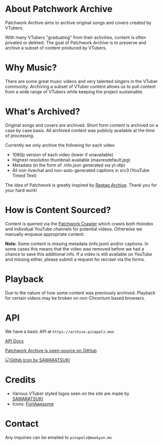 # About Patchwork Archive
Patchwork Archive aims to archive original songs and covers created by VTubers.

With many VTubers "graduating" from their activities, content is often privated or deleted. The goal of Patchwork Archive is to preserve and archive a subset of content produced by VTubers.

# Why Music?
There are some great music videos and very talented singers in the VTuber community. Archiving a subset of VTuber content allows us to pull content from a wide range of VTubers while keeping the project sustainable.

# What's Archived?
Original songs and covers are archived. Short form content is archived on a case by case basis. All archived content was publicly available at the time of processing.

Currently we only archive the following for each video
- 1080p version of each video (lower if unavailable)
- Highest resolution thumbnail available (maxresdefault.jpg)
- Metadata (in the form of .info.json generated via yt-dlp)
- All non-livechat and non-auto-generated captions in srv3 (YouTube Timed Text)

The idea of Patchwork is greatly inspired by [Ragtag Archive](https://archive.ragtag.moe). Thank you for your hard work!

# How is Content Sourced?
Content is queried via the [Patchwork Crawler](https://github.com/Patchwork-Archive/Patchwork-Crawler) which crawls both Holodex and individual YouTube channels for potential videos. Otherwise we manually enqueue appropriate content.

**Note:** Some content is missing metadata (info.json) and/or captions. In some cases this means that the video was removed before we had a chance to save this additional info. If a video is still available on YouTube and missing either, please submit a request for recrawl via the forms.

# Playback
Due to the nature of how some content was previously archived. Playback for certain videos may be broken on non-Chromium based browsers.

# API
We have a basic API at `https://archive.pinapelz.moe`

[API Docs](https://github.com/Patchwork-Archive/Patchwork-Backend/wiki/API-DOCS)

[Patchwork Archive is open-source on GitHub](https://github.com/Patchwork-Archive)

[![Githib Icon by SAWARATSUKI
](https://utfs.io/f/d9ea69df-607b-4a6a-a3cf-0c4dbb1b4139-za171f.png)
](https://github.com/Patchwork-Archive)

# Credits
- Various VTuber styled logos seen on the site are made by [SAWARATSUKI](https://github.com/SAWARATSUKI/ServiceLogos)
- Icons: [FortAwesome](https://github.com/FortAwesome/Font-Awesome)

# Contact
Any inquiries can be emailed to `pinapelz@moekyun.me`  
